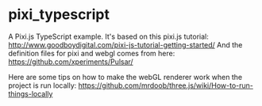 pixi_typescript
===============

A Pixi.js TypeScript example.
It's based on this pixi.js tutorial: http://www.goodboydigital.com/pixi-js-tutorial-getting-started/
And the definition files for pixi and webgl comes from here: https://github.com/xperiments/Pulsar/

Here are some tips on how to make the webGL renderer work when the project is run locally: https://github.com/mrdoob/three.js/wiki/How-to-run-things-locally  
